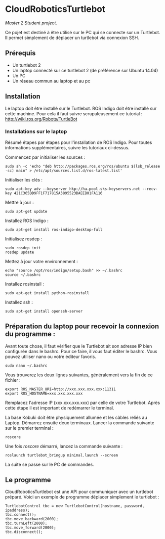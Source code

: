 # CloudRoboticsTurtlebot
*Master 2 Student project.*

Ce pojet est destiné à être utilisé sur le PC qui se connecte sur un Turtlebot. Il permet simplement de déplacer un turtlebot via connexion SSH.

## Prérequis

- Un turtlebot 2
- Un laptop connecté sur ce turtlebot 2 (de préférence sur Ubuntu 14.04)
- Un PC
- Un réseau commun au laptop et au pc

## Installation

Le laptop doit être installé sur le Turtlebot. ROS Indigo doit être installé sur cette machine. Pour cela il faut suivre scrupuleusement ce tutorial : http://wiki.ros.org/Robots/TurtleBot

### Installations sur le laptop

Résumé étapes par étapes pour l'installation de ROS Indigo. Pour toutes informations supplémentaires, suivre les tutoriaux ci-dessus.

Commencez par initialiser les sources :

    sudo sh -c 'echo "deb http://packages.ros.org/ros/ubuntu $(lsb_release -sc) main" > /etc/apt/sources.list.d/ros-latest.list'
    
Initialiser les clés :

    sudo apt-key adv --keyserver hkp://ha.pool.sks-keyservers.net --recv-key 421C365BD9FF1F717815A3895523BAEEB01FA116
    
Mettre à jour :

    sudo apt-get update

Installez ROS Indigo :

    sudo apt-get install ros-indigo-desktop-full

Initialisez rosdep :

    sudo rosdep init
    rosdep update
    
Mettez à jour votre environnement :

    echo "source /opt/ros/indigo/setup.bash" >> ~/.bashrc
    source ~/.bashrc
    
Installez rosinstall :

    sudo apt-get install python-rosinstall
    
Installez ssh :

    sudo apt-get install openssh-server
    
## Préparation du laptop pour recevoir la connexion du programme :

Avant toute chose, il faut vérifier que le Turtlebot ait son adresse IP bien configurée dans le bashrc. Pour ce faire, il vous faut éditer le bashrc. Vous pouvez utiliser nano ou votre éditeur favoris.

    sudo nano ~/.bashrc
    
Vous trouverez les deux lignes suivantes, généralement vers la fin de ce fichier :

    export ROS_MASTER_URI=http://xxx.xxx.xxx.xxx:11311
    export ROS_HOSTNAME=xxx.xxx.xxx.xxx
    
Remplacez l'adresse IP (xxx.xxx.xxx.xxx) par celle de votre Turtlebot. Après cette étape il est important de redémarrer le terminal.

La base Kobuki doit être physiquement allumée et les câbles reliés au Laptop. Démarrez ensuite deux terminaux. Lancer la commande suivante sur le premier terminal :

    roscore
    
Une fois *roscore* démarré, lancez la commande suivante :

    roslaunch turtlebot_bringup minimal.launch --screen
    
La suite se passe sur le PC de commandes.

## Le programme

CloudRoboticsTurtlebot est une API pour communiquer avec un turtlebot préparé. Voici un exemple de programme déplacer simplement le turtlebot :

	TurtlebotControl tbc = new TurtlebotControl(hostname, password, ipaddress);
  	tbc.connect();
	tbc.move_backward(2000);
	tbc.turnLeft(2000);
	tbc.move_forward(2000);
	tbc.disconnect();
